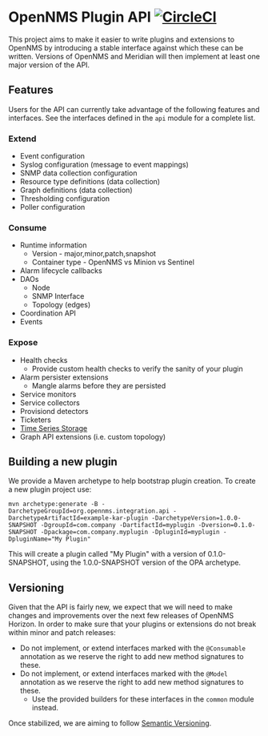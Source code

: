 # OpenNMS Plugin API [![CircleCI](https://circleci.com/gh/OpenNMS/opennms-integration-api.svg?style=svg)](https://circleci.com/gh/OpenNMS/opennms-integration-api)

This project aims to make it easier to write plugins and extensions to OpenNMS by introducing a stable interface against which these can be written.
Versions of OpenNMS and Meridian will then implement at least one major version of the API.

## Features

Users for the API can currently take advantage of the following features and interfaces.
See the interfaces defined in the `api` module for a complete list.

### Extend

 * Event configuration
 * Syslog configuration (message to event mappings)
 * SNMP data collection configuration
 * Resource type definitions (data collection)
 * Graph definitions (data collection)
 * Thresholding configuration
 * Poller  configuration

### Consume

 * Runtime information
   * Version - major,minor,patch,snapshot
   * Container type - OpenNMS vs Minion vs Sentinel
 * Alarm lifecycle callbacks
 * DAOs
   * Node
   * SNMP Interface
   * Topology (edges)
 * Coordination API
 * Events

### Expose

 * Health checks
   * Provide custom health checks to verify the sanity of your plugin
 * Alarm persister extensions
   * Mangle alarms before they are persisted
 * Service monitors
 * Service collectors
 * Provisiond detectors
 * Ticketers
 * [Time Series Storage](api/src/main/java/org/opennms/integration/api/v1/timeseries/README.md)
 * Graph API extensions (i.e. custom topology)

## Building a new plugin

We provide a Maven archetype to help bootstrap plugin creation.
To create a new plugin project use:
```
mvn archetype:generate -B -DarchetypeGroupId=org.opennms.integration.api -DarchetypeArtifactId=example-kar-plugin -DarchetypeVersion=1.0.0-SNAPSHOT -DgroupId=com.company -DartifactId=myplugin -Dversion=0.1.0-SNAPSHOT -Dpackage=com.company.myplugin -DpluginId=myplugin -DpluginName="My Plugin"
```

This will create a plugin called "My Plugin" with a version of 0.1.0-SNAPSHOT, using the 1.0.0-SNAPSHOT version of the OPA archetype.

## Versioning

Given that the API is fairly new, we expect that we will need to make changes and improvements over the next few releases of OpenNMS Horizon.
In order to make sure that your plugins or extensions do not break within minor and patch releases:

 * Do not implement, or extend interfaces marked with the `@Consumable` annotation as we reserve the right to add new method signatures to these.
 * Do not implement, or extend interfaces marked with the `@Model` annotation as we reserve the right to add new method signatures to these.
   * Use the provided builders for these interfaces in the `common` module instead.

Once stabilized, we are aiming to follow [Semantic Versioning](https://semver.org/).

